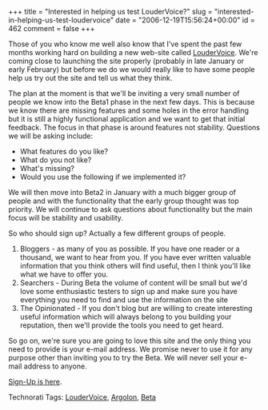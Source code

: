 +++
title = "Interested in helping us test LouderVoice?"
slug = "interested-in-helping-us-test-loudervoice"
date = "2006-12-19T15:56:24+00:00"
id = 462
comment = false
+++

Those of you who know me well also know that I've spent the past few months working hard on building a new web-site called [LouderVoice](http://www.loudervoice.com/). We're coming close to launching the site properly (probably in late January or early February) but before we do we would really like to have some people help us try out the site and tell us what they think. 

The plan at the moment is that we'll be inviting a very small number of people we know into the Beta1 phase in the next few days. This is because we know there are missing features and some holes in the error handling but it is still a highly functional application and we want to get that initial feedback. The focus in that phase is around features not stability. Questions we will be asking include:

*   What features do you like?
*   What do you not like?
*   What's missing?
*   Would you use the following if we implemented it?

We will then move into Beta2 in January with a much bigger group of people and with the functionality that the early group thought was top priority. We will continue to ask questions about functionality but the main focus will be stability and usability.

So who should sign up? Actually a few different groups of people.

1.  Bloggers - as many of you as possible. If you have one reader or a thousand, we want to hear from you. If you have ever written valuable information that you think others will find useful, then I think you'll like what we have to offer you.
2.  Searchers - During Beta the volume of content will be small but we'd love some enthusiastic testers to sign up and make sure you have everything you need to find and use the information on the site
3.  The Opinionated - If you don't blog but are willing to create interesting useful information which will always belong to you building your reputation, then we'll provide the tools you need to get heard.

So go on, we're sure you are going to love this site and the only thing you need to provide is your e-mail address. We promise never to use it for any purpose other than inviting you to try the Beta. We will never sell your e-mail address to anyone. 

[Sign-Up is here](http://www.loudervoice.com/).

<span class="technoratitag">Technorati Tags: [LouderVoice](http://www.technorati.com/tags/LouderVoice), [Argolon](http://www.technorati.com/tags/Argolon), [Beta](http://www.technorati.com/tags/Beta)</span>

